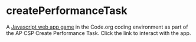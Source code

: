 # createPerformanceTask
A [Javascript web app game](https://studio.code.org/projects/applab/A3dkJbCgSbd98pip9TROfycm7_4i3_5bXDasp_V3nsk/view) in the Code.org coding environment as part of the AP CSP Create Performance Task. Click the link to interact with the app.
